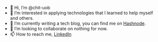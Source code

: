 - 👋 Hi, I’m @chit-uob
- 👀 I’m interested in applying technologies that I learned to help myself and others.
- 🌱 I’m currently writing a tech blog, you can find me on [Hashnode](https://blog.cpbprojects.me/).
- 💞️ I’m looking to collaborate on nothing for now.
- 📫 How to reach me, [LinkedIn](https://www.linkedin.com/in/chit-lee-uob/)

<!---
chit-uob/chit-uob is a ✨ special ✨ repository because its `README.md` (this file) appears on your GitHub profile.
You can click the Preview link to take a look at your changes.
--->
